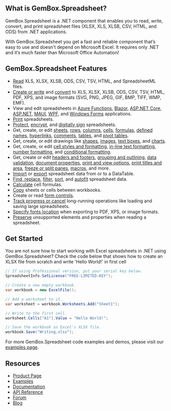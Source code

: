 ## What is GemBox.Spreadsheet?

GemBox.Spreadsheet is a .NET component that enables you to read, write, convert, and print spreadsheet files (XLSX, XLS, XLSB, CSV, HTML, and ODS) from .NET applications.

With GemBox.Spreadsheet you get a fast and reliable component that’s easy to use and doesn't depend on Microsoft Excel. It requires only .NET and it’s much faster than Microsoft Office Automation!

## GemBox.Spreadsheet Features

- [Read](https://www.gemboxsoftware.com/spreadsheet/examples/c-sharp-open-read-excel-file/401) XLS, XLSX, XLSB, ODS, CSV, TSV, HTML, and SpreadsheetML files.
- [Create or write](https://www.gemboxsoftware.com/spreadsheet/examples/c-sharp-create-write-excel-file/402) and [convert](https://www.gemboxsoftware.com/spreadsheet/examples/c-sharp-convert-excel-to-pdf/404) to XLS, XLSX, XLSB, ODS, CSV, TSV, HTML, PDF, XPS, and image formats (SVG, PNG, JPEG, GIF, BMP, TIFF, WMP, EMF).
- View and edit spreadsheets in [Azure Functions](https://www.gemboxsoftware.com/spreadsheet/examples/create-excel-pdf-on-azure/5901), [Blazor](https://www.gemboxsoftware.com/spreadsheet/examples/blazor-create-excel/5602), [ASP.NET Core](https://www.gemboxsoftware.com/spreadsheet/examples/asp-net-core-create-excel/5601), [ASP.NET](https://www.gemboxsoftware.com/spreadsheet/examples/asp-net-excel-export-gridview/5101), [MAUI](https://www.gemboxsoftware.com/spreadsheet/examples/create-excel-file-maui/5802), [WPF](https://www.gemboxsoftware.com/spreadsheet/examples/excel-wpf/5201), and [Windows Forms](https://www.gemboxsoftware.com/spreadsheet/examples/c-sharp-vb-net-import-export-excel-datagridview/5301) applications.
- [Print](https://www.gemboxsoftware.com/spreadsheet/examples/c-sharp-vb-net-print-excel/451) spreadsheets.
- [Protect](https://www.gemboxsoftware.com/spreadsheet/examples/excel-workbook-protection/705), [encrypt](https://www.gemboxsoftware.com/spreadsheet/examples/excel-encryption/701), and [digitally sign](https://www.gemboxsoftware.com/spreadsheet/examples/excel-xlsx-digital-signature/706) spreadsheets.
- Get, create, or edit [sheets](https://www.gemboxsoftware.com/spreadsheet/examples/excel-sheet-copy-delete/111), [rows](https://www.gemboxsoftware.com/spreadsheet/examples/c-sharp-vb-net-excel-row-column-autofit/108), [columns](https://www.gemboxsoftware.com/spreadsheet/examples/c-sharp-vb-net-excel-row-column-autofit/108), [cells](https://www.gemboxsoftware.com/spreadsheet/examples/c-sharp-excel-range/204), [formulas](https://www.gemboxsoftware.com/spreadsheet/examples/excel-formulas/206), [defined names](https://www.gemboxsoftware.com/spreadsheet/examples/excel-defined-names/214), [hyperlinks](https://www.gemboxsoftware.com/spreadsheet/examples/excel-cell-hyperlinks/207), [comments](https://www.gemboxsoftware.com/spreadsheet/examples/excel-cell-comments/208), [tables](https://www.gemboxsoftware.com/spreadsheet/examples/c-sharp-vb-net-create-excel-tables/119), and [pivot tables](https://www.gemboxsoftware.com/spreadsheet/examples/create-excel-pivot-tables/114).
- Get, create, or edit drawings like [shapes](https://www.gemboxsoftware.com/spreadsheet/examples/excel-shapes/211), [images](https://www.gemboxsoftware.com/spreadsheet/examples/excel-images/209), [text boxes](https://www.gemboxsoftware.com/spreadsheet/examples/excel-textboxes/212), and [charts](https://www.gemboxsoftware.com/spreadsheet/examples/create-excel-charts/301).
- Get, create, or edit [cell styles and formatting](https://www.gemboxsoftware.com/spreadsheet/examples/c-sharp-vb-net-excel-style-formatting/202), [in-line text formatting](https://www.gemboxsoftware.com/spreadsheet/examples/excel-cell-inline-formatting/203), [number formatting](https://www.gemboxsoftware.com/spreadsheet/examples/excel-cell-number-format/205), and [conditional formatting](https://www.gemboxsoftware.com/spreadsheet/examples/c-sharp-vb-net-excel-conditional-formatting/105).
- Get, create or edit [headers and footers](https://www.gemboxsoftware.com/spreadsheet/examples/excel-headers-footers/210), [grouping and outlining](https://www.gemboxsoftware.com/spreadsheet/examples/excel-grouping/101), [data validation](https://www.gemboxsoftware.com/spreadsheet/examples/excel-data-validation/106), [document properties](https://www.gemboxsoftware.com/spreadsheet/examples/excel-properties/107), [print and view options](https://www.gemboxsoftware.com/spreadsheet/examples/excel-print-view-options/103), [print titles and area](https://www.gemboxsoftware.com/spreadsheet/examples/excel-print-title-area/104), [freeze or split panes](https://www.gemboxsoftware.com/spreadsheet/examples/excel-freeze-split-panes/102), [macros](https://www.gemboxsoftware.com/spreadsheet/examples/vba-macros/124), and more.
- [Import](https://www.gemboxsoftware.com/spreadsheet/examples/c-sharp-export-datatable-dataset-to-excel/501) or [export](https://www.gemboxsoftware.com/spreadsheet/examples/c-sharp-export-datatable-dataset-to-excel/501) spreadsheet data from or to a DataTable.
- [Find, replace](https://www.gemboxsoftware.com/spreadsheet/examples/excel-find-replace-text/109), [filter](https://www.gemboxsoftware.com/spreadsheet/examples/excel-autofilter/112), [sort](https://www.gemboxsoftware.com/spreadsheet/examples/sort-data-excel/113), and [autofit](https://www.gemboxsoftware.com/spreadsheet/examples/c-sharp-vb-net-excel-row-column-autofit/108) spreadsheet data.
- [Calculate](https://www.gemboxsoftware.com/spreadsheet/examples/excel-formulas/206) cell formulas.
- [Copy](https://www.gemboxsoftware.com/spreadsheet/examples/excel-sheet-copy-delete/111) sheets or cells between workbooks.
- Create or read [form controls](https://www.gemboxsoftware.com/spreadsheet/examples/c-sharp-vb-net-excel-form-controls/123).
- [Track progress or cancel](https://www.gemboxsoftware.com/spreadsheet/examples/progress-reporting-and-cancellation/121) long-running operations like loading and saving large spreadsheets.
- [Specify fonts location](https://www.gemboxsoftware.com/spreadsheet/examples/fonts/115) when exporting to PDF, XPS, or image formats.
- [Preserve](https://www.gemboxsoftware.com/spreadsheet/examples/excel-preservation/801) unsupported elements and properties when reading a spreadsheet.

## Get Started

You are not sure how to start working with Excel spreadsheets in .NET using GemBox.Spreadsheet? Check the code below that shows how to create an XLSX file from scratch and write 'Hello World!' in first cell

```csharp
// If using Professional version, put your serial key below.
SpreadsheetInfo.SetLicense("FREE-LIMITED-KEY");

// Create a new empty workbook.
var workbook = new ExcelFile();

// Add a worksheet to it.
var worksheet = workbook.Worksheets.Add("Sheet1");

// Write to the first cell.
worksheet.Cells["A1"].Value = "Hello World!";

// Save the workbook as Excel's XLSX file.
workbook.Save("Writing.xlsx");
```

For more GemBox.Spreadsheet code examples and demos, please visit our [examples page](https://www.gemboxsoftware.com/spreadsheet/examples/getting-started/601).

## Resources

- [Product Page](https://www.gemboxsoftware.com/spreadsheet)
- [Examples](https://www.gemboxsoftware.com/spreadsheet/examples)
- [Documentation](https://www.gemboxsoftware.com/spreadsheet/docs/introduction.html)
- [API Reference](https://www.gemboxsoftware.com/spreadsheet/docs/GemBox.Spreadsheet.html)
- [Forum](https://forum.gemboxsoftware.com/c/gembox-spreadsheet/5)
- [Blog](https://www.gemboxsoftware.com/gembox-spreadsheet)
